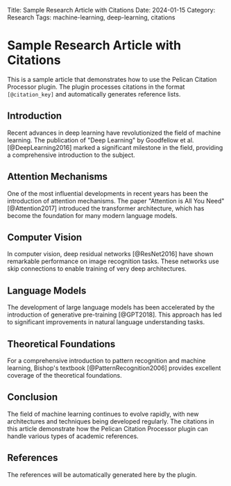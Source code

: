 Title: Sample Research Article with Citations
Date: 2024-01-15
Category: Research
Tags: machine-learning, deep-learning, citations

# Sample Research Article with Citations

This is a sample article that demonstrates how to use the Pelican Citation Processor plugin. The plugin processes citations in the format `[@citation_key]` and automatically generates reference lists.

## Introduction

Recent advances in deep learning have revolutionized the field of machine learning. The publication of "Deep Learning" by Goodfellow et al. [@DeepLearning2016] marked a significant milestone in the field, providing a comprehensive introduction to the subject.

## Attention Mechanisms

One of the most influential developments in recent years has been the introduction of attention mechanisms. The paper "Attention is All You Need" [@Attention2017] introduced the transformer architecture, which has become the foundation for many modern language models.

## Computer Vision

In computer vision, deep residual networks [@ResNet2016] have shown remarkable performance on image recognition tasks. These networks use skip connections to enable training of very deep architectures.

## Language Models

The development of large language models has been accelerated by the introduction of generative pre-training [@GPT2018]. This approach has led to significant improvements in natural language understanding tasks.

## Theoretical Foundations

For a comprehensive introduction to pattern recognition and machine learning, Bishop's textbook [@PatternRecognition2006] provides excellent coverage of the theoretical foundations.

## Conclusion

The field of machine learning continues to evolve rapidly, with new architectures and techniques being developed regularly. The citations in this article demonstrate how the Pelican Citation Processor plugin can handle various types of academic references.

## References

The references will be automatically generated here by the plugin. 
